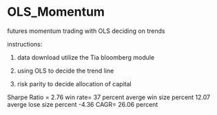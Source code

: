 # OLS_Momentum
futures momentum trading with OLS deciding on trends


instructions:

1. data download utilize the Tia bloomberg module

2. using OLS to decide the trend line

3. risk parity to decide allocation of capital




Sharpe Ratio = 2.76
win rate= 37 percent
averge win size percent 12.07
averge lose size percent -4.36
CAGR= 26.06 percent
